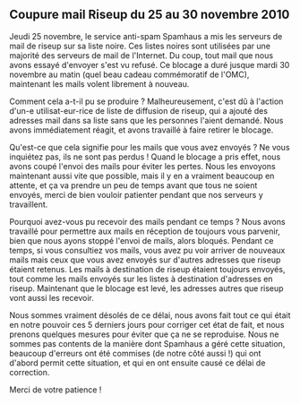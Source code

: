 ## Coupure mail Riseup du 25 au 30 novembre 2010

Jeudi 25 novembre, le service anti-spam Spamhaus a mis les serveurs de mail de riseup sur sa liste noire. Ces listes noires sont utilisées par une majorité des serveurs de mail de l'Internet. Du coup, tout mail que nous avons essayé d'envoyer s'est vu refusé. Ce blocage a duré jusque mardi 30 novembre au matin (quel beau cadeau commémoratif de l'OMC), maintenant les mails volent librement à nouveau.

Comment cela a-t-il pu se produire ? Malheureusement, c'est dû à l'action d'un-e utilisat-eur-rice de liste de diffusion de riseup, qui a ajouté des adresses mail dans sa liste sans que les personnes l'aient demandé. Nous avons immédiatement réagit, et avons travaillé à faire retirer le blocage.

Qu'est-ce que cela signifie pour les mails que vous avez envoyés ? Ne vous inquiétez pas, ils ne sont pas perdus ! Quand le blocage a pris effet, nous avons coupé l'envoi des mails pour éviter les pertes. Nous les envoyons maintenant aussi vite que possible, mais il y en a vraiment beaucoup en attente, et ça va prendre un peu de temps avant que tous ne soient envoyés, merci de bien vouloir patienter pendant que nos serveurs y travaillent.

Pourquoi avez-vous pu recevoir des mails pendant ce temps ? Nous avons travaillé pour permettre aux mails en réception de toujours vous parvenir, bien que nous ayons stoppé l'envoi de mails, alors bloqués. Pendant ce temps, si vous consultiez vos mails, vous avez pu voir arriver de nouveaux mails mais ceux que vous avez envoyés sur d'autres adresses que riseup étaient retenus. Les mails à destination de riseup étaient toujours envoyés, tout comme les mails envoyés sur les listes à destination d'adresses en riseup. Maintenant que le blocage est levé, les adresses autres que riseup vont aussi les recevoir.

Nous sommes vraiment désolés de ce délai, nous avons fait tout ce qui était en notre pouvoir ces 5 derniers jours pour corriger cet état de fait, et nous prenons quelques mesures pour éviter que ça ne se reproduise. Nous ne sommes pas contents de la manière dont Spamhaus a géré cette situation, beaucoup d'erreurs ont été commises (de notre côté aussi !) qui ont d'abord permit cette situation, et qui en ont ensuite causé ce délai de correction.

Merci de votre patience !
